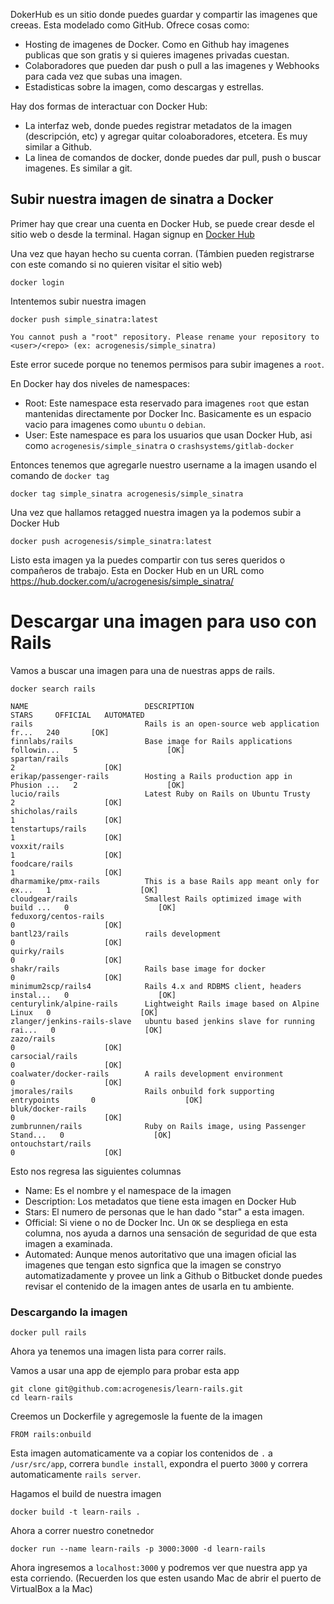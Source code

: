 DokerHub es un sitio donde puedes guardar y compartir las imagenes que creeas. Esta modelado como GitHub. Ofrece cosas como:

- Hosting de imagenes de Docker. Como en Github hay imagenes publicas que son gratis y si quieres imagenes privadas cuestan.
- Colaboradores que pueden dar push o pull a las imagenes y Webhooks para cada vez que subas una imagen.
- Estadisticas sobre la imagen, como descargas y estrellas.

Hay dos formas de interactuar con Docker Hub:

- La interfaz web, donde puedes registrar metadatos de la imagen (descripción, etc) y agregar quitar coloaboradores, etcetera. Es muy similar a Github.
- La linea de comandos de docker, donde puedes dar pull, push o buscar imagenes. Es similar a git.

## Subir nuestra imagen de sinatra a Docker

Primer hay que crear una cuenta en Docker Hub, se puede crear desde el sitio web o desde la terminal. Hagan signup en [Docker Hub](https://hub.docker.com/account/signup/)

Una vez que hayan hecho su cuenta corran. (Támbien pueden registrarse con este comando si no quieren visitar el sitio web)
```
docker login
```

Intentemos subir nuestra imagen
```
docker push simple_sinatra:latest

You cannot push a "root" repository. Please rename your repository to <user>/<repo> (ex: acrogenesis/simple_sinatra)
```

Este error sucede porque no tenemos permisos para subir imagenes a `root`.

En Docker hay dos niveles de namespaces:
- Root: Este namespace esta reservado para imagenes `root` que estan mantenidas directamente por Docker Inc. Basicamente es un espacio vacio para imagenes como `ubuntu` o `debian`.
- User: Este namespace es para los usuarios que usan Docker Hub, asi como `acrogenesis/simple_sinatra` o `crashsystems/gitlab-docker`

Entonces tenemos que agregarle nuestro username a la imagen usando el comando de `docker tag`

```
docker tag simple_sinatra acrogenesis/simple_sinatra
```

Una vez que hallamos retagged nuestra imagen ya la podemos subir a Docker Hub

```
docker push acrogenesis/simple_sinatra:latest
```

Listo esta imagen ya la puedes compartir con tus seres queridos o compañeros de trabajo.
Esta en Docker Hub en un URL como https://hub.docker.com/u/acrogenesis/simple_sinatra/

# Descargar una imagen para uso con Rails
Vamos a buscar una imagen para una de nuestras apps de rails.

```
docker search rails
```
```
NAME                          DESCRIPTION                                     STARS     OFFICIAL   AUTOMATED
rails                         Rails is an open-source web application fr...   240       [OK]
finnlabs/rails                Base image for Rails applications followin...   5                    [OK]
spartan/rails                                                                 2                    [OK]
erikap/passenger-rails        Hosting a Rails production app in Phusion ...   2                    [OK]
lucio/rails                   Latest Ruby on Rails on Ubuntu Trusty           2                    [OK]
shicholas/rails                                                               1                    [OK]
tenstartups/rails                                                             1                    [OK]
voxxit/rails                                                                  1                    [OK]
foodcare/rails                                                                1                    [OK]
dharmamike/pmx-rails          This is a base Rails app meant only for ex...   1                    [OK]
cloudgear/rails               Smallest Rails optimized image with build ...   0                    [OK]
feduxorg/centos-rails                                                         0                    [OK]
bantl23/rails                 rails development                               0                    [OK]
quirky/rails                                                                  0                    [OK]
shakr/rails                   Rails base image for docker                     0                    [OK]
minimum2scp/rails4            Rails 4.x and RDBMS client, headers instal...   0                    [OK]
centurylink/alpine-rails      Lightweight Rails image based on Alpine Linux   0                    [OK]
zlanger/jenkins-rails-slave   ubuntu based jenkins slave for running rai...   0                    [OK]
zazo/rails                                                                    0                    [OK]
carsocial/rails                                                               0                    [OK]
coalwater/docker-rails        A rails development environment                 0                    [OK]
jmorales/rails                Rails onbuild fork supporting entrypoints       0                    [OK]
bluk/docker-rails                                                             0                    [OK]
zumbrunnen/rails              Ruby on Rails image, using Passenger Stand...   0                    [OK]
ontouchstart/rails                                                            0                    [OK]
```

Esto nos regresa las siguientes columnas
- Name: Es el nombre y el namespace de la imagen
- Description: Los metadatos que tiene esta imagen en Docker Hub
- Stars: El numero de personas que le han dado "star" a esta imagen.
- Official: Si viene o no de Docker Inc. Un `OK` se despliega en esta columna, nos ayuda a darnos una sensación de seguridad de que esta imagen a examinada.
- Automated: Aunque menos autoritativo que una imagen oficial las imagenes que tengan esto signfica que la imagen se constryo automatizadamente y provee un link a Github o Bitbucket donde puedes revisar el contenido de la imagen antes de usarla en tu ambiente.

### Descargando la imagen

```
docker pull rails
```

Ahora ya tenemos una imagen lista para correr rails.

Vamos a usar una app de ejemplo para probar esta app

```
git clone git@github.com:acrogenesis/learn-rails.git
cd learn-rails
```

Creemos un Dockerfile y agregemosle la fuente de la imagen

```
FROM rails:onbuild
```

Esta imagen automaticamente va a copiar los contenidos de `.` a `/usr/src/app`, correra `bundle install`, expondra el puerto `3000` y correra automaticamente `rails server`.

Hagamos el build de nuestra imagen
```
docker build -t learn-rails .
```

Ahora a correr nuestro conetnedor
```
docker run --name learn-rails -p 3000:3000 -d learn-rails
```

Ahora ingresemos a `localhost:3000` y podremos ver que nuestra app ya esta corriendo. (Recuerden los que esten usando Mac de abrir el puerto de VirtualBox a la Mac)
